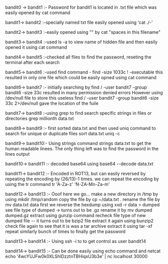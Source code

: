 bandit0 -> bandit1 :- Password for bandit1 is located in .txt file which was easily opened by cat command

bandit1-> bandit2 :-specially named txt file easily opened using 'cat ./-'

bandit2-> bandit3 :-easily opened using "" by cat "spaces in this filename"

bandit3-> bandit4 :-used ls -a to view name of hidden file and then easily opened it using cat command

bandit4-> bandit5 :-checked all files to find the password, reseting the terminal after each search

bandit5-> bandit6 :-used find command - find -size 1033c ! -executable 
this resulted in only one file which could be easily opned using cat command

bandit6-> bandit7 :- initially searching by find / -user bandit7 -group bandit6 -size 33c resulted in many permission denied errors
However using /dev/null file to store this useless 
  find / -user bandit7 -group bandit6 -size 33c 2>/dev/null gave the location of the fuile

bandit7-> bandit8 :-using grep to find search specific strings in files or directories
  grep millionth data.txt
  
bandit8-> bandit9 :- first sorted data.txt and then used uniq command to search for unique or duplicate files
 sort data.txt
 uniq -c
 
bandit9-> bandit10:-  Using strings command
 strings data.txt
 to get the human readable linees. The only thing left was to find the password in the lines output
 
 bandit10-> bandit11 :- decoded base64 using base64 --decode data.txt
 
 bandit11-> bandit12 :- Encoded in ROT13, but can easily reversed by repeating the encoding by (26/13)-1 times.
 we can repeat the encoding by using the tr command
 tr 'A-Za-z' 'N-ZA-Mn-Za-m'
 
 bandit12-> bandit13 :- Ooof here we go...
 make a new directory in /tmp by using mkdir /tmp/random
 copy the file by cp ~/data.txt .
 rename the file by mv data.txt data
 first we reverse the hexdump using xxd -r data > dumped
 see file type of dumped -> turns out to be .gz
 rename it by mv dumped dumped.gz
 extract using gunzip command
 recheck file type of new dumped file -- it turns out to be bzip2 file
 extract it again using bunzip2
 check file again to see that it is was a tar archive
 extract it using tar -xf 
 repeat similarly bunch of times to finally get the password
 
 bandit13-> bandit14 :- Using ssh -i to to get control as user bandit14
 
 bandit14-> bandit15 :- Can be done easily using echo command and netcat
 echo '4wcYUJFw0k0XLShlDzztnTBHiqxU3b3e' | nc localhost 30000
 
 
